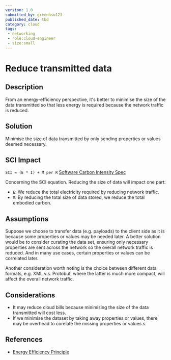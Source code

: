 ```yaml
---
version: 1.0
submitted_by: greenhsu123
published_date: tbd
category: cloud
tags: 
 - networking
 - role:cloud-engineer
 - size:small
---
```


# Reduce transmitted data

## Description
From an energy-efficiency perspective, it's better to minimise the size of the data transmitted so that less energy is required because the network traffic is reduced. 

## Solution
Minimise the size of data transmitted by only sending properties or values deemed necessary. 

## SCI Impact

`SCI = (E * I) + M per R`
[Software Carbon Intensity Spec](https://grnsft.org/sci)

Concerning the SCI equation. Reducing the size of data will impact one part:

- `E`: We reduce the total electricity required by reducing network traffic. 
- `M`: By reducing the total size of data stored, we reduce the total embodied carbon.

## Assumptions
Suppose we choose to transfer data  (e.g. payloads) to the client side as it is because some properties or values may be needed later. A better solution would be to consider curating the data set, ensuring only necessary properties are sent across the network so the overall network traffic is reduced. And in many use cases, certain properties or values can be correlated later. 

Another consideration worth noting is the choice between different data formats, e.g. XML v.s. Protobuf, where the latter is much more compact, will affect the overall network traffic. 

## Considerations
- It may reduce cloud bills because minimising the size of the data transmitted will cost less. 
- If we minimise the dataset by taking away properties or values, there may be overhead to corelate the missing properties or values.s

## References
- [Energy Efficiency Principle](https://learn.greensoftware.foundation/practitioner/energy-efficiency)
